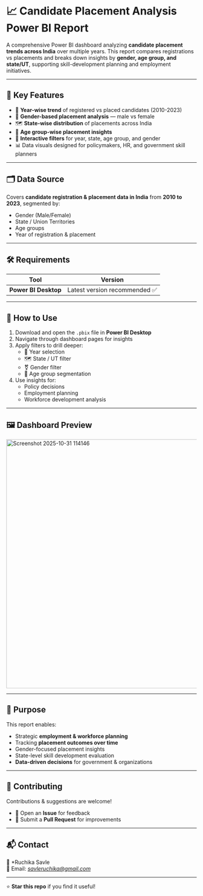 # 📈 Candidate Placement Analysis Power BI Report

A comprehensive Power BI dashboard analyzing **candidate placement trends across India** over multiple years. This report compares registrations vs placements and breaks down insights by **gender, age group, and state/UT**, supporting skill-development planning and employment initiatives.

---

## 🌟 Key Features

- 📅 **Year-wise trend** of registered vs placed candidates (2010-2023)
- 👥 **Gender-based placement analysis** — male vs female
- 🗺️ **State-wise distribution** of placements across India
- 🎯 **Age group-wise placement insights**
- 🧭 **Interactive filters** for year, state, age group, and gender
- 📊 Data visuals designed for policymakers, HR, and government skill planners

---

## 🗂️ Data Source

Covers **candidate registration & placement data in India** from **2010 to 2023**, segmented by:

- Gender (Male/Female)
- State / Union Territories
- Age groups
- Year of registration & placement

---

## 🛠️ Requirements

| Tool | Version |
|------|--------|
| **Power BI Desktop** | Latest version recommended ✅ |

---

## 🚀 How to Use

1. Download and open the `.pbix` file in **Power BI Desktop**
2. Navigate through dashboard pages for insights
3. Apply filters to drill deeper:
   - 📅 Year selection  
   - 🗺️ State / UT filter  
   - ⚧ Gender filter  
   - 👤 Age group segmentation
4. Use insights for:
   - Policy decisions  
   - Employment planning  
   - Workforce development analysis  

---

## 🖼️ Dashboard Preview
<img width="1174" height="658" alt="Screenshot 2025-10-31 114146" src="https://github.com/user-attachments/assets/b2fc9314-f464-4b76-bb47-97e1379877fa" />

---

## 🎯 Purpose

This report enables:

- Strategic **employment & workforce planning**
- Tracking **placement outcomes over time**
- Gender-focused placement insights
- State-level skill development evaluation
- **Data-driven decisions** for government & organizations

---

## 🤝 Contributing

Contributions & suggestions are welcome!  
- 📝 Open an **Issue** for feedback  
- 🔧 Submit a **Pull Request** for improvements  

---

## 📬 Contact

👤 *Ruchika Savle  
📧 Email: *savleruchika@gmail.com*

---

⭐ **Star this repo** if you find it useful!




